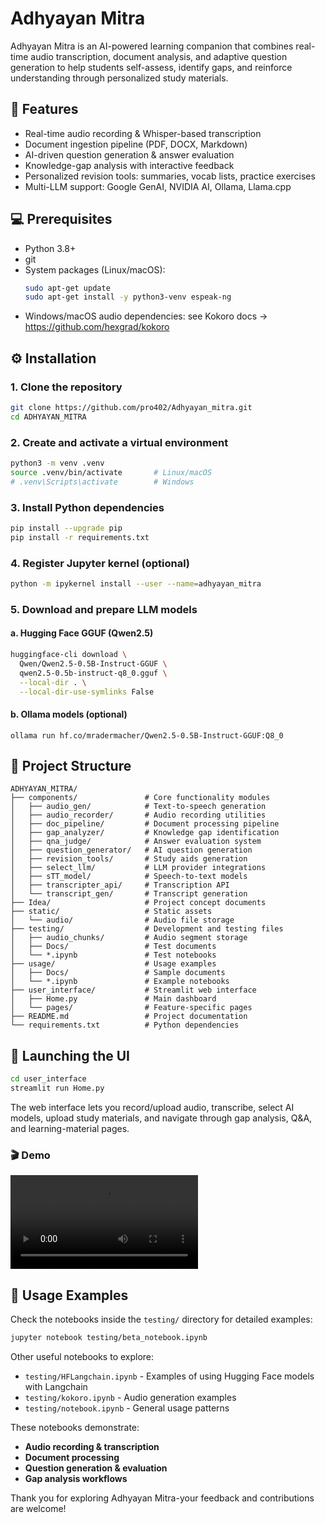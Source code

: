 <!-- 1. Creating the virtual env

    1.1. Pre-requisits:

    - `sudo apt install python3-venv`

    1.2. `python3 -m venv .venv`

    1.3. `source .venv/bin/activate`

    1.4. `deactivate`

2. Install the requirements from the requirements,txt

    `pip install -r requirements.txt`

3. After installing the packages, you need to register your virtual environment as a 

    Jupyter kernel:

    >    `python -m ipykernel install --user --name=your_env_name`

    Replace "your_env_name" with a descriptive name for your environment

4. Creating the audio recorder component (for python) or we can use the android 
recorder API to do so aswell (simply records audio in .mp3 format)

5. Created the transcripter using the Whisper-small model(~1GB space)

6. Creating the Transcripter_API.

7. Install Ollama https://ollama.com/download

    7.1 Install 2 Ollama Models 

    - `ollama pull hf.co/mradermacher/Qwen2.5-0.5B-Instruct-GGUF:Q8_0`

    - `ollama run qwen2.5:0.5b`

8. Requirements to Generate Audio ReCap using kokoro model.
    - `sudo apt-get install espeak-ng -y`
    - For Windows and Mac installation:
        - https://github.com/hexgrad/kokoro?tab=readme-ov-file#advanced-usage

 -->

<!-- New -->
# Adhyayan Mitra

Adhyayan Mitra is an AI-powered learning companion that combines real-time audio transcription, document analysis, and adaptive question generation to help students self-assess, identify gaps, and reinforce understanding through personalized study materials.

## 🚀 Features
- Real-time audio recording & Whisper-based transcription  
- Document ingestion pipeline (PDF, DOCX, Markdown)  
- AI-driven question generation & answer evaluation  
- Knowledge-gap analysis with interactive feedback  
- Personalized revision tools: summaries, vocab lists, practice exercises  
- Multi-LLM support: Google GenAI, NVIDIA AI, Ollama, Llama.cpp  

## 💻 Prerequisites
- Python 3.8+  
- git  
- System packages (Linux/macOS):  
  ```bash
  sudo apt-get update
  sudo apt-get install -y python3-venv espeak-ng
  ```
- Windows/macOS audio dependencies: see Kokoro docs → https://github.com/hexgrad/kokoro  

## ⚙️ Installation

### 1. Clone the repository
```bash
git clone https://github.com/pro402/Adhyayan_mitra.git
cd ADHYAYAN_MITRA
```

### 2. Create and activate a virtual environment
```bash
python3 -m venv .venv
source .venv/bin/activate       # Linux/macOS
# .venv\Scripts\activate        # Windows
```

### 3. Install Python dependencies
```bash
pip install --upgrade pip
pip install -r requirements.txt
```

### 4. Register Jupyter kernel (optional)
```bash
python -m ipykernel install --user --name=adhyayan_mitra
```

### 5. Download and prepare LLM models

#### a. Hugging Face GGUF (Qwen2.5)
```bash
huggingface-cli download \
  Qwen/Qwen2.5-0.5B-Instruct-GGUF \
  qwen2.5-0.5b-instruct-q8_0.gguf \
  --local-dir . \
  --local-dir-use-symlinks False
```

#### b. Ollama models (optional)
```
ollama run hf.co/mradermacher/Qwen2.5-0.5B-Instruct-GGUF:Q8_0
```

## 📁 Project Structure
```
ADHYAYAN_MITRA/
├── components/               # Core functionality modules
│   ├── audio_gen/            # Text-to-speech generation
│   ├── audio_recorder/       # Audio recording utilities
│   ├── doc_pipeline/         # Document processing pipeline
│   ├── gap_analyzer/         # Knowledge gap identification
│   ├── qna_judge/            # Answer evaluation system
│   ├── question_generator/   # AI question generation
│   ├── revision_tools/       # Study aids generation
│   ├── select_llm/           # LLM provider integrations
│   ├── sTT_model/            # Speech-to-text models
│   ├── transcripter_api/     # Transcription API
│   └── transcript_gen/       # Transcript generation
├── Idea/                     # Project concept documents
├── static/                   # Static assets
│   └── audio/                # Audio file storage
├── testing/                  # Development and testing files
│   ├── audio_chunks/         # Audio segment storage
│   ├── Docs/                 # Test documents
│   └── *.ipynb               # Test notebooks
├── usage/                    # Usage examples
│   ├── Docs/                 # Sample documents
│   └── *.ipynb               # Example notebooks
├── user_interface/           # Streamlit web interface
│   ├── Home.py               # Main dashboard
│   └── pages/                # Feature-specific pages
├── README.md                 # Project documentation
└── requirements.txt          # Python dependencies
```

## 🚀 Launching the UI
```bash
cd user_interface
streamlit run Home.py
```
The web interface lets you record/upload audio, transcribe, select AI models, upload study materials, and navigate through gap analysis, Q&A, and learning-material pages.
### 🎬 Demo

<video src="../videos/demo.mp4" controls style="max-width:100%;"></video>

## 📖 Usage Examples

Check the notebooks inside the `testing/` directory for detailed examples:

```bash
jupyter notebook testing/beta_notebook.ipynb
```

Other useful notebooks to explore:
- `testing/HFLangchain.ipynb` - Examples of using Hugging Face models with Langchain
- `testing/kokoro.ipynb` - Audio generation examples
- `testing/notebook.ipynb` - General usage patterns

These notebooks demonstrate:
- **Audio recording & transcription**
- **Document processing**
- **Question generation & evaluation**
- **Gap analysis workflows**

Thank you for exploring Adhyayan Mitra-your feedback and contributions are welcome!  